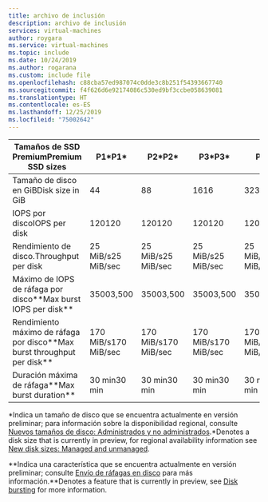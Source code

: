 ```yaml
---
title: archivo de inclusión
description: archivo de inclusión
services: virtual-machines
author: roygara
ms.service: virtual-machines
ms.topic: include
ms.date: 10/24/2019
ms.author: rogarana
ms.custom: include file
ms.openlocfilehash: c88cba57ed987074c0dde3c8b251f54393667740
ms.sourcegitcommit: f4f626d6e92174086c530ed9bf3ccbe058639081
ms.translationtype: HT
ms.contentlocale: es-ES
ms.lasthandoff: 12/25/2019
ms.locfileid: "75002642"
---
```

| <span data-ttu-id="3fe24-103">Tamaños de SSD Premium</span><span class="sxs-lookup"><span data-stu-id="3fe24-103">Premium SSD sizes</span></span> | <span data-ttu-id="3fe24-104">P1\*</span><span class="sxs-lookup"><span data-stu-id="3fe24-104">P1\*</span></span> | <span data-ttu-id="3fe24-105">P2\*</span><span class="sxs-lookup"><span data-stu-id="3fe24-105">P2\*</span></span> | <span data-ttu-id="3fe24-106">P3\*</span><span class="sxs-lookup"><span data-stu-id="3fe24-106">P3\*</span></span> | <span data-ttu-id="3fe24-107">P4</span><span class="sxs-lookup"><span data-stu-id="3fe24-107">P4</span></span> | <span data-ttu-id="3fe24-108">P6</span><span class="sxs-lookup"><span data-stu-id="3fe24-108">P6</span></span> | <span data-ttu-id="3fe24-109">P10</span><span class="sxs-lookup"><span data-stu-id="3fe24-109">P10</span></span> | <span data-ttu-id="3fe24-110">P15</span><span class="sxs-lookup"><span data-stu-id="3fe24-110">P15</span></span> | <span data-ttu-id="3fe24-111">P20</span><span class="sxs-lookup"><span data-stu-id="3fe24-111">P20</span></span> | <span data-ttu-id="3fe24-112">P30</span><span class="sxs-lookup"><span data-stu-id="3fe24-112">P30</span></span> | <span data-ttu-id="3fe24-113">P40</span><span class="sxs-lookup"><span data-stu-id="3fe24-113">P40</span></span> | <span data-ttu-id="3fe24-114">P50</span><span class="sxs-lookup"><span data-stu-id="3fe24-114">P50</span></span> | <span data-ttu-id="3fe24-115">P60</span><span class="sxs-lookup"><span data-stu-id="3fe24-115">P60</span></span> | <span data-ttu-id="3fe24-116">P70</span><span class="sxs-lookup"><span data-stu-id="3fe24-116">P70</span></span> | <span data-ttu-id="3fe24-117">P80</span><span class="sxs-lookup"><span data-stu-id="3fe24-117">P80</span></span> |
|-------------------|----|----|----|----|----|-----|-----|-----|-----|-----|-----|------|------|------|
| <span data-ttu-id="3fe24-118">Tamaño de disco en GiB</span><span class="sxs-lookup"><span data-stu-id="3fe24-118">Disk size in GiB</span></span> | <span data-ttu-id="3fe24-119">4</span><span class="sxs-lookup"><span data-stu-id="3fe24-119">4</span></span> | <span data-ttu-id="3fe24-120">8</span><span class="sxs-lookup"><span data-stu-id="3fe24-120">8</span></span> | <span data-ttu-id="3fe24-121">16</span><span class="sxs-lookup"><span data-stu-id="3fe24-121">16</span></span> | <span data-ttu-id="3fe24-122">32</span><span class="sxs-lookup"><span data-stu-id="3fe24-122">32</span></span> | <span data-ttu-id="3fe24-123">64</span><span class="sxs-lookup"><span data-stu-id="3fe24-123">64</span></span> | <span data-ttu-id="3fe24-124">128</span><span class="sxs-lookup"><span data-stu-id="3fe24-124">128</span></span> | <span data-ttu-id="3fe24-125">256</span><span class="sxs-lookup"><span data-stu-id="3fe24-125">256</span></span> | <span data-ttu-id="3fe24-126">512</span><span class="sxs-lookup"><span data-stu-id="3fe24-126">512</span></span> | <span data-ttu-id="3fe24-127">1024</span><span class="sxs-lookup"><span data-stu-id="3fe24-127">1,024</span></span> | <span data-ttu-id="3fe24-128">2 048</span><span class="sxs-lookup"><span data-stu-id="3fe24-128">2,048</span></span> | <span data-ttu-id="3fe24-129">4 096</span><span class="sxs-lookup"><span data-stu-id="3fe24-129">4,096</span></span> | <span data-ttu-id="3fe24-130">8192</span><span class="sxs-lookup"><span data-stu-id="3fe24-130">8,192</span></span> | <span data-ttu-id="3fe24-131">16 384</span><span class="sxs-lookup"><span data-stu-id="3fe24-131">16,384</span></span> | <span data-ttu-id="3fe24-132">32 767</span><span class="sxs-lookup"><span data-stu-id="3fe24-132">32,767</span></span> |
| <span data-ttu-id="3fe24-133">IOPS por disco</span><span class="sxs-lookup"><span data-stu-id="3fe24-133">IOPS per disk</span></span> | <span data-ttu-id="3fe24-134">120</span><span class="sxs-lookup"><span data-stu-id="3fe24-134">120</span></span> | <span data-ttu-id="3fe24-135">120</span><span class="sxs-lookup"><span data-stu-id="3fe24-135">120</span></span> | <span data-ttu-id="3fe24-136">120</span><span class="sxs-lookup"><span data-stu-id="3fe24-136">120</span></span> | <span data-ttu-id="3fe24-137">120</span><span class="sxs-lookup"><span data-stu-id="3fe24-137">120</span></span> | <span data-ttu-id="3fe24-138">240</span><span class="sxs-lookup"><span data-stu-id="3fe24-138">240</span></span> | <span data-ttu-id="3fe24-139">500</span><span class="sxs-lookup"><span data-stu-id="3fe24-139">500</span></span> | <span data-ttu-id="3fe24-140">1100</span><span class="sxs-lookup"><span data-stu-id="3fe24-140">1,100</span></span> | <span data-ttu-id="3fe24-141">2,300</span><span class="sxs-lookup"><span data-stu-id="3fe24-141">2,300</span></span> | <span data-ttu-id="3fe24-142">5\.000</span><span class="sxs-lookup"><span data-stu-id="3fe24-142">5,000</span></span> | <span data-ttu-id="3fe24-143">7500</span><span class="sxs-lookup"><span data-stu-id="3fe24-143">7,500</span></span> | <span data-ttu-id="3fe24-144">7500</span><span class="sxs-lookup"><span data-stu-id="3fe24-144">7,500</span></span> | <span data-ttu-id="3fe24-145">16 000</span><span class="sxs-lookup"><span data-stu-id="3fe24-145">16,000</span></span> | <span data-ttu-id="3fe24-146">18 000</span><span class="sxs-lookup"><span data-stu-id="3fe24-146">18,000</span></span> | <span data-ttu-id="3fe24-147">20.000</span><span class="sxs-lookup"><span data-stu-id="3fe24-147">20,000</span></span> |
| <span data-ttu-id="3fe24-148">Rendimiento de disco.</span><span class="sxs-lookup"><span data-stu-id="3fe24-148">Throughput per disk</span></span> | <span data-ttu-id="3fe24-149">25 MiB/s</span><span class="sxs-lookup"><span data-stu-id="3fe24-149">25 MiB/sec</span></span> | <span data-ttu-id="3fe24-150">25 MiB/s</span><span class="sxs-lookup"><span data-stu-id="3fe24-150">25 MiB/sec</span></span> | <span data-ttu-id="3fe24-151">25 MiB/s</span><span class="sxs-lookup"><span data-stu-id="3fe24-151">25 MiB/sec</span></span> | <span data-ttu-id="3fe24-152">25 MiB/s</span><span class="sxs-lookup"><span data-stu-id="3fe24-152">25 MiB/sec</span></span> | <span data-ttu-id="3fe24-153">50 MiB/s</span><span class="sxs-lookup"><span data-stu-id="3fe24-153">50 MiB/sec</span></span> | <span data-ttu-id="3fe24-154">100 MiB/s</span><span class="sxs-lookup"><span data-stu-id="3fe24-154">100 MiB/sec</span></span> | <span data-ttu-id="3fe24-155">125 MiB/s</span><span class="sxs-lookup"><span data-stu-id="3fe24-155">125 MiB/sec</span></span> | <span data-ttu-id="3fe24-156">150 MiB/s</span><span class="sxs-lookup"><span data-stu-id="3fe24-156">150 MiB/sec</span></span> | <span data-ttu-id="3fe24-157">200 MiB/s</span><span class="sxs-lookup"><span data-stu-id="3fe24-157">200 MiB/sec</span></span> | <span data-ttu-id="3fe24-158">250 MiB/s</span><span class="sxs-lookup"><span data-stu-id="3fe24-158">250 MiB/sec</span></span> | <span data-ttu-id="3fe24-159">250 MiB/s</span><span class="sxs-lookup"><span data-stu-id="3fe24-159">250 MiB/sec</span></span>| <span data-ttu-id="3fe24-160">500 MiB/s</span><span class="sxs-lookup"><span data-stu-id="3fe24-160">500 MiB/sec</span></span> | <span data-ttu-id="3fe24-161">750 MiB/s</span><span class="sxs-lookup"><span data-stu-id="3fe24-161">750 MiB/sec</span></span> | <span data-ttu-id="3fe24-162">900 MiB/s</span><span class="sxs-lookup"><span data-stu-id="3fe24-162">900 MiB/sec</span></span> |
| <span data-ttu-id="3fe24-163">Máximo de IOPS de ráfaga por disco\*\*</span><span class="sxs-lookup"><span data-stu-id="3fe24-163">Max burst IOPS per disk\*\*</span></span> | <span data-ttu-id="3fe24-164">3500</span><span class="sxs-lookup"><span data-stu-id="3fe24-164">3,500</span></span> | <span data-ttu-id="3fe24-165">3500</span><span class="sxs-lookup"><span data-stu-id="3fe24-165">3,500</span></span> | <span data-ttu-id="3fe24-166">3500</span><span class="sxs-lookup"><span data-stu-id="3fe24-166">3,500</span></span> | <span data-ttu-id="3fe24-167">3500</span><span class="sxs-lookup"><span data-stu-id="3fe24-167">3,500</span></span> | <span data-ttu-id="3fe24-168">3500</span><span class="sxs-lookup"><span data-stu-id="3fe24-168">3,500</span></span> | <span data-ttu-id="3fe24-169">3500</span><span class="sxs-lookup"><span data-stu-id="3fe24-169">3,500</span></span> | <span data-ttu-id="3fe24-170">3500</span><span class="sxs-lookup"><span data-stu-id="3fe24-170">3,500</span></span> | <span data-ttu-id="3fe24-171">3500</span><span class="sxs-lookup"><span data-stu-id="3fe24-171">3,500</span></span> |
| <span data-ttu-id="3fe24-172">Rendimiento máximo de ráfaga por disco\*\*</span><span class="sxs-lookup"><span data-stu-id="3fe24-172">Max burst throughput per disk\*\*</span></span> | <span data-ttu-id="3fe24-173">170 MiB/s</span><span class="sxs-lookup"><span data-stu-id="3fe24-173">170 MiB/sec</span></span> | <span data-ttu-id="3fe24-174">170 MiB/s</span><span class="sxs-lookup"><span data-stu-id="3fe24-174">170 MiB/sec</span></span> | <span data-ttu-id="3fe24-175">170 MiB/s</span><span class="sxs-lookup"><span data-stu-id="3fe24-175">170 MiB/sec</span></span> | <span data-ttu-id="3fe24-176">170 MiB/s</span><span class="sxs-lookup"><span data-stu-id="3fe24-176">170 MiB/sec</span></span> | <span data-ttu-id="3fe24-177">170 MiB/s</span><span class="sxs-lookup"><span data-stu-id="3fe24-177">170 MiB/sec</span></span> | <span data-ttu-id="3fe24-178">170 MiB/s</span><span class="sxs-lookup"><span data-stu-id="3fe24-178">170 MiB/sec</span></span> | <span data-ttu-id="3fe24-179">170 MiB/s</span><span class="sxs-lookup"><span data-stu-id="3fe24-179">170 MiB/sec</span></span> | <span data-ttu-id="3fe24-180">170 MiB/s</span><span class="sxs-lookup"><span data-stu-id="3fe24-180">170 MiB/sec</span></span> |
| <span data-ttu-id="3fe24-181">Duración máxima de ráfaga\*\*</span><span class="sxs-lookup"><span data-stu-id="3fe24-181">Max burst duration\*\*</span></span> | <span data-ttu-id="3fe24-182">30 min</span><span class="sxs-lookup"><span data-stu-id="3fe24-182">30 min</span></span>  | <span data-ttu-id="3fe24-183">30 min</span><span class="sxs-lookup"><span data-stu-id="3fe24-183">30 min</span></span>  | <span data-ttu-id="3fe24-184">30 min</span><span class="sxs-lookup"><span data-stu-id="3fe24-184">30 min</span></span>  | <span data-ttu-id="3fe24-185">30 min</span><span class="sxs-lookup"><span data-stu-id="3fe24-185">30 min</span></span>  | <span data-ttu-id="3fe24-186">30 min</span><span class="sxs-lookup"><span data-stu-id="3fe24-186">30 min</span></span>  | <span data-ttu-id="3fe24-187">30 min</span><span class="sxs-lookup"><span data-stu-id="3fe24-187">30 min</span></span>  | <span data-ttu-id="3fe24-188">30 min</span><span class="sxs-lookup"><span data-stu-id="3fe24-188">30 min</span></span>  | <span data-ttu-id="3fe24-189">30 min</span><span class="sxs-lookup"><span data-stu-id="3fe24-189">30 min</span></span>  |

<span data-ttu-id="3fe24-190">\*Indica un tamaño de disco que se encuentra actualmente en versión preliminar; para información sobre la disponibilidad regional, consulte [Nuevos tamaños de disco: Administrados y no administrados](https://docs.microsoft.com/azure/virtual-machines/linux/faq-for-disks#new-disk-sizes-managed-and-unmanaged).</span><span class="sxs-lookup"><span data-stu-id="3fe24-190">\*Denotes a disk size that is currently in preview, for regional availability information see [New disk sizes: Managed and unmanaged](https://docs.microsoft.com/azure/virtual-machines/linux/faq-for-disks#new-disk-sizes-managed-and-unmanaged).</span></span>

<span data-ttu-id="3fe24-191">\*\*Indica una característica que se encuentra actualmente en versión preliminar; consulte [Envío de ráfagas en disco](https://docs.microsoft.com/azure/virtual-machines/linux/disk-bursting#regional-availability) para más información.</span><span class="sxs-lookup"><span data-stu-id="3fe24-191">\*\*Denotes a feature that is currently in preview, see [Disk bursting](https://docs.microsoft.com/azure/virtual-machines/linux/disk-bursting#regional-availability) for more information.</span></span>
